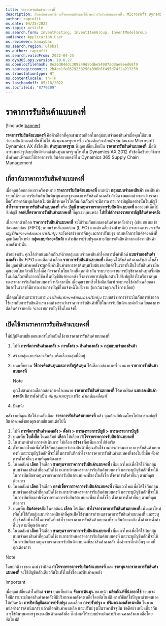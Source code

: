 ```yaml
---
title: ราคาการรับสินค้าแบบคงที่
description: หัวข้อนี้อธิบายวิธีการตั้งค่าคอนฟิกและใช้ราคาการรับสินค้าแบบคงที่ใน Microsoft Dynamics 365 Supply Chain Management
author: raprofit
ms.date: 04/25/2022
ms.topic: article
ms.search.form: InventPosting, InventItemGroup, InventModelGroup
audience: Application User
ms.reviewer: kamaybac
ms.search.region: Global
ms.author: raprofit
ms.search.validFrom: 2022-04-25
ms.dyn365.ops.version: 10.0.27
ms.openlocfilehash: 8e26d84ddc309249d8bd6e54987ad3ae8eed68f0
ms.sourcegitcommit: 2b4ee1fe05792332904396b5f495d74f2a217250
ms.translationtype: HT
ms.contentlocale: th-TH
ms.lasthandoff: 05/18/2022
ms.locfileid: "8770309"
---
```

# <a name="fixed-receipt-price"></a>ราคาการรับสินค้าแบบคงที่

[!include [banner](../includes/banner.md)]

**ราคาการรับสินค้าแบบคงที่** คือตัวเลือกที่คุณสามารถเลือกในกลุ่มแบบจำลองสินค้าเมื่อคุณใช้แบบจำลองสินค้าคงคลังอื่นที่ไม่ใช่ *ต้นทุนมาตรฐาน* หรือ *ค่าเฉลี่ยถ่วงน้ำหนัก* รุ่นก่อนของ Microsoft Dynamics AX ตั้งชื่อเป็น **ต้นทุนมาตรฐาน** ซึ่งถูกเปลี่ยนชื่อเป็น **ราคาการรับสินค้าแบบคงที่** เมื่อมีการแนะนำรูปแบบสินค้าคงคลังต้นทุนมาตรฐานใหม่ใน Dynamics AX 2012 หัวข้อนี้อธิบายวิธีการตั้งค่าคอนฟิกและใช้ราคาการรับสินค้าแบบคงที่ใน Dynamics 365 Supply Chain Management

## <a name="about-fixed-receipt-prices"></a>เกี่ยวกับราคาการรับสินค้าแบบคงที่

เมื่อคุณเลือกกล่องกาเครื่องหมาย **ราคาการรับสินค้าแบบคงที่** บนหน้า **กลุ่มแบบจำลองสินค้า** ของสินค้า ระบบใช้ราคาการรับสินค้าเป็นต้นทุนมาตรฐานของการรับสินค้าคงคลัง ถ้ามีความแตกต่างระหว่างราคาซื้อกับราคาต้นทุนสินค้าเริ่มต้นที่กำหนดไว้ให้กับผลิตภัณฑ์ จะมีการลงรายการบัญชีผลต่างนั้นในบัญชี **กำไรจากราคาการรับสินค้าแบบคงที่** หรือ **บัญชี ขาดทุนจากราคาการรับสินค้าแบบคงที่** และออฟเซ็ตไปยังบัญชี **ออฟเซ็ตราคาการรับสินค้าแบบคงที่** ที่คุณระบุบนหน้า **โปรไฟล์การลงรายการบัญชีสินค้าคงคลัง**

เนื่องจากตัวเลือก **ราคาการรับสินค้าแบบคงที่** จะใช้ร่วมกับแบบลองสินค้าคงคลังต่างๆ (เช่น กแบบเข้าก่อนออกก่อน (FIFO); แบบเข้าหลังออกก่อน (LIFO) และค่าเฉลี่ยถ่วงน้ําหนัก) กระบวนการ *การปิดบัญชีสินค้าคงคลังและการปรับปรุง* จะยังคงสร้างการจับคู่และการปรับปรุง ตามหลักการสินค้าคงคลังที่คุณเลือกในหน้า **กลุ่มแบบจำลองสินค้า** แต่จะมีการปรับปรุงเฉพาะกับการตัดสินค้าจากคลังจากสินค้าคงคลังเท่านั้น

ตัวอย่างเช่น คุณได้กำหนดผลิตภัณฑ์ด้วยกลุ่มแบบจำลองสินค้าโดยการตั้งค่าฟิลด์ **แบบจำลองสินค้าคงคลัง** เป็น *FIFO* และเลือกตัวเลือก **ราคาการรับสินค้าแบบคงที่** เมื่อคุณได้รับสินค้าคงคลังผ่านใบสั่งซื้อ มูลค่าสินค้าคงคลังจะถูกตั้งค่าเป็นค่าของราคาต้นทุนเริ่มต้นของสินค้าในเวลาที่เป็นใบรับสินค้า เมื่อคุณออกใบแจ้งหนี้ใบสั่งซื้อ ถ้าราคาในใบแจ้งหนี้แตกต่างกัน ระบบจะลงรายการบัญชีราคาต้นทุนเริ่มต้นในผลิตภัณฑ์ที่นำออกใช้ลงในบัญชีสินค้าคงคลัง ซึ่งลงรายการบัญชีผลต่างไปยังบัญชีกําไรหรือขาดทุนของราคาการรับสินค้าแบบคงที่ หลังจากนั้น เมื่อคุณขายหรือใช้ผลิตภัณฑ์ ระบบจะใช้ค่าถัวเฉลี่ยของสินค้าในเวลาที่มีการลงรายการบัญชีใบแจ้งหนี้ใบสั่งขาย (ยกเว้นว่าคุณจะใช้การเลือก)

เมื่อคุณใช้งานกระบวนการ *การปิดสินค้าคงคลังและการปรับปรุง* ระบบสร้างการชำระเงินกับการนำออกใช้แรกกับการรับสินค้าแรก ผลต่างระหว่างราคาการรับสินค้าที่ใช้ในการรับสินค้าและค่าถัวเฉลี่ยของการตัดสินค้าจากคลัง จะลงรายการบัญชีในใบแจ้งนี้

## <a name="enable-fixed-receipt-prices"></a>เปิดใช้งานราคาการรับสินค้าแบบคงที่

ให้ปฏิบัติตามขั้นตอนเหล่านี้เพื่อเปิดใช้งานราคาการรับสินค้าแบบคงที่

1. ไปที่ **การจัดการสินค้าคงคลัง \> การตั้งค่า \> สินค้าคงคลัง \> กลุ่มแบบจำลองสินค้า**
2. สร้างกลุ่มแบบจำลองสินค้า หรือเลือกกลุ่มที่มีอยู่
3. บนแท็บด่วน **วิธีการคิดต้นทุนและการรับรู้ต้นทุน** ให้เลือกกล่องกาเครื่องหมาย **ราคาการรับสินค้าแบบคงที่**

    > [!NOTE]
    > คุณไม่สามารถเลือกกล่องกาเครื่องหมาย **ราคาการรับสินค้าแบบคงที่** ได้หากฟิลด์ **แบบลองสินค้าคงคลัง** มีการตั้งค่าเป็น *ต้นทุนมาตรฐาน* หรือ *ค่าเฉลี่ยเคลื่อนที่*

4. ปิดหน้า

หลังจากที่คุณเปิดใช้งานตัวเลือก **ราคาการรับสินค้าแบบคงที่** แล้ว คุณต้องอัปเดตโพรไฟล์การลงบัญชีสินค้าคงคลังของคุณตามขั้นตอนต่อไปนี้

1. ไปที่ **การจัดการสินค้างคงคลัง \> ตั้งค่า \> การลงรายการบัญชี \> การลงรายการบัญชี**
1. บนแท็บ **ใบสั่งซื้อ** ในคอลัมน์ **เลือก** ให้เลือก **กําไรจากราคาการรับสินค้าแบบคงที่**
1. ในบานหน้าต่างการดำเนินการ ให้เลือก **สร้าง** เพื่อเพิ่มแถวไปยังกริด
1. ตั้งค่าแถวใหม่เพื่อให้ใช้กับกลุ่มแบบจำลองสินค้าที่คุณเปิดใช้งานการกําหนดราคาการรับสินค้าแบบคงที่ และระบุบัญชีหลักที่จะใช้ในการบันทึกกําไรจากราคาการรับสินค้าแบบคงที่ของใบสั่งซื้อ ตั้งค่าการตั้งค่าอื่นๆ ตามที่คุณต้องการ
1. ในคอลัมน์ **เลือก** ให้เลือก **ขาดทุนจากราคาการรับสินค้าแบบคงที่** เพิ่มแถวใหม่เพื่อให้ใช้กับกลุ่มแบบจำลองสินค้าที่คุณเปิดใช้งานการกําหนดราคาการรับสินค้าแบบคงที่ และระบุบัญชีหลักที่จะใช้ในการบันทึกขาดทุนจากราคาการรับสินค้าแบบคงที่ของใบสั่งซื้อ ตั้งค่าการตั้งค่าอื่นๆ ตามที่คุณต้องการ
1. ในคอลัมน์ **เลือก** ให้เลือก **ออฟเซ็ตจากราคาการรับสินค้าแบบคงที่** เพิ่มแถวใหม่เพื่อให้ใช้กับกลุ่มแบบจำลองสินค้าที่คุณเปิดใช้งานการกําหนดราคาการรับสินค้าแบบคงที่ และระบุบัญชีหลักที่จะใช้ในการบันทึกออฟเซ็ตจากราคาการรับสินค้าแบบคงที่ของใบสั่งซื้อ ตั้งค่าการตั้งค่าอื่นๆ ตามที่คุณต้องการ
1. บนแท็บ **สินค้าคงคลัง** ในคอลัมน์ **เลือก** ให้เลือก **กําไรจากราคาการรับสินค้าแบบคงที่** เพิ่มแถวใหม่เพื่อให้ใช้กับกลุ่มแบบจำลองสินค้าที่คุณเปิดใช้งานการกําหนดราคาการรับสินค้าแบบคงที่ และระบุบัญชีหลักที่จะใช้ในการบันทึกกำไรจากราคาการรับสินค้าแบบคงที่ของสินค้าคงคลัง ตั้งค่าการตั้งค่าอื่นๆ ตามที่คุณต้องการ
1. ในคอลัมน์ **เลือก** ให้เลือก **ขาดทุนจากราคาการรับสินค้าแบบคงที่** เพิ่มแถวใหม่เพื่อให้ใช้กับกลุ่มแบบจำลองสินค้าที่คุณเปิดใช้งานการกําหนดราคาการรับสินค้าแบบคงที่ และระบุบัญชีหลักที่จะใช้ในการบันทึกขาดทุนจากราคาการรับสินค้าแบบคงที่ของสินค้าคงคลัง ตั้งค่าการตั้งค่าอื่นๆ ตามที่คุณต้องการ

> [!NOTE]
> โดยปกติ เราขอแนะนำว่าฟิลด์ **กําไรจากราคาการรับสินค้าแบบคงที่** และ **ขาดทุนจากราคาการรับสินค้าแบบคงที่** จะใช้บัญชีหลักเดียวกันในทั้งใบสั่งซื้อและสินค้าคงคลัง

> [!IMPORTANT]
> เมื่อคุณเปลี่ยนค่าในฟิลด์ **ราคา** บนแท็บด่วน **จัดการต้นทุน** ของหน้า **ผลิตภัณฑ์ที่นำออกใช้** ระบบจะไม่มีการประเมินค่าสินค้าคงคลังที่มีปริมาณคงคลังคงเหลือโดยอัตโนมัติ ตามวิธีแก้ไขปัญหาด้วยตนเอง ให้เปิดหน้า **การปิดบัญชีและการปรับปรุง** และเลือก **การปรับปรุง \> ปริมาณคงคลังคงเหลือ** ในบานหน้าต่างการดำเนินการ แล้วเลือกสินค้าคงเหลือ และปรับปรุงเป็นราคาปัจจุบัน ข้อดีอย่างหนึ่งเกี่ยวกับการใช้ต้นทุนมาตรฐานของสินค้าคงคลังคือ ซึ่งส่งผลให้ระบบประเมินค่าปริมาณคงคลังคงเหลือโดยอัตโนมัติ
